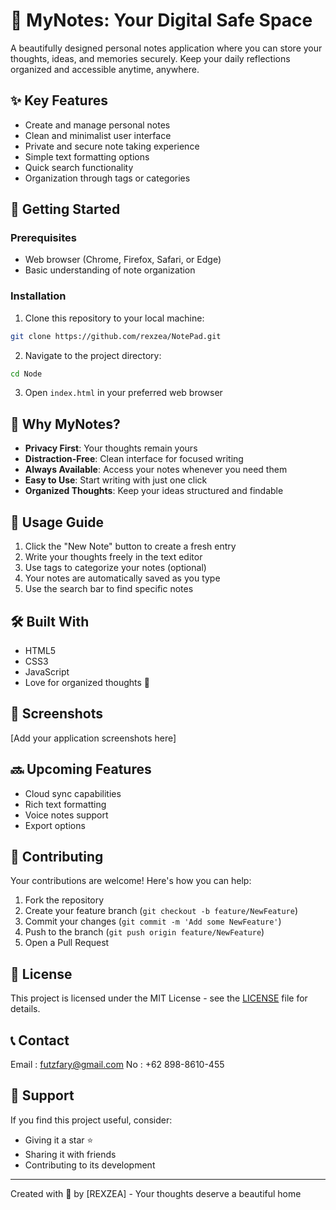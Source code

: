 # 📝 MyNotes: Your Digital Safe Space

A beautifully designed personal notes application where you can store your thoughts, ideas, and memories securely. Keep your daily reflections organized and accessible anytime, anywhere.

## ✨ Key Features

- Create and manage personal notes
- Clean and minimalist user interface
- Private and secure note taking experience
- Simple text formatting options
- Quick search functionality
- Organization through tags or categories

## 🚀 Getting Started

### Prerequisites

- Web browser (Chrome, Firefox, Safari, or Edge)
- Basic understanding of note organization

### Installation

1. Clone this repository to your local machine:
```bash
git clone https://github.com/rexzea/NotePad.git
```

2. Navigate to the project directory:
```bash
cd Node
```

3. Open `index.html` in your preferred web browser

## 💫 Why MyNotes?

- **Privacy First**: Your thoughts remain yours
- **Distraction-Free**: Clean interface for focused writing
- **Always Available**: Access your notes whenever you need them
- **Easy to Use**: Start writing with just one click
- **Organized Thoughts**: Keep your ideas structured and findable

## 🎯 Usage Guide

1. Click the "New Note" button to create a fresh entry
2. Write your thoughts freely in the text editor
3. Use tags to categorize your notes (optional)
4. Your notes are automatically saved as you type
5. Use the search bar to find specific notes

## 🛠️ Built With

- HTML5
- CSS3
- JavaScript
- Love for organized thoughts 💝

## 📱 Screenshots

[Add your application screenshots here]

## 🔜 Upcoming Features

- Cloud sync capabilities
- Rich text formatting
- Voice notes support
- Export options

## 🤝 Contributing

Your contributions are welcome! Here's how you can help:

1. Fork the repository
2. Create your feature branch (`git checkout -b feature/NewFeature`)
3. Commit your changes (`git commit -m 'Add some NewFeature'`)
4. Push to the branch (`git push origin feature/NewFeature`)
5. Open a Pull Request

## 📜 License

This project is licensed under the MIT License - see the [LICENSE](LICENSE) file for details.

## 📞 Contact

Email : futzfary@gmail.com
No : +62 898-8610-455


## 💝 Support

If you find this project useful, consider:
- Giving it a star ⭐
- Sharing it with friends
- Contributing to its development

---
Created with 💖 by [REXZEA] - Your thoughts deserve a beautiful home
